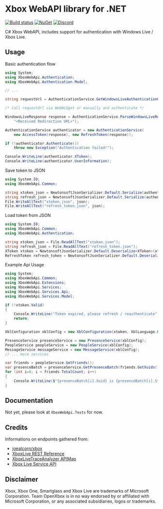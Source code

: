 # Xbox WebAPI library for .NET

[![Build status](https://ci.appveyor.com/api/projects/status/8nhploewqrf5atdl/branch/master?svg=true)](https://ci.appveyor.com/project/tuxuser/xbox-webapi-csharp/branch/master)
[![NuGet](https://img.shields.io/nuget/v/OpenXbox.XboxWebApi.svg)](https://www.nuget.org/packages/OpenXbox.XboxWebApi)
[![Discord](https://img.shields.io/badge/discord-OpenXbox-blue.svg)](https://discord.gg/uzbC73m)

C# Xbox WebAPI, includes support for authentication with Windows Live / Xbox Live.

## Usage

Basic authentication flow

```cs
using System;
using XboxWebApi.Authentication;
using XboxWebApi.Authentication.Model;

// ...

string requestUrl = AuthenticationService.GetWindowsLiveAuthenticationUrl();

/* Call requestUrl via WebWidget or manually and authenticate */

WindowsLiveResponse response = AuthenticationService.ParseWindowsLiveResponse(
    "<Received Redirection URL>");

AuthenticationService authenticator = new AuthenticationService(
    new AccessToken(response), new RefreshToken(response));

if (!authenticator.Authenticate())
    throw new Exception("Authentication failed!");

Console.WriteLine(authenticator.XToken);
Console.WriteLine(authenticator.UserInformation);
```

Save token to JSON

```cs
using System.IO;
using XboxWebApi.Common;

string xtoken_json = NewtonsoftJsonSerializer.Default.Serialize(authenticator.XToken);
string refresh_json = NewtonsoftJsonSerializer.Default.Serialize(authenticator.RefreshToken);
File.WriteAllText("xtoken.json", json);
File.WriteAllText("refresh_token.json", json);
```

Load token from JSON

```cs
using System.IO;
using XboxWebApi.Common;
using XboxWebApi.Authentication;

string xtoken_json = File.ReadAllText("xtoken.json");
string refresh_json = File.ReadAllText("refresh_token.json");
XToken xtoken = NewtonsoftJsonSerializer.Default.Deserialize<XToken>(xtoken_json);
RefreshToken refresh_token = NewtonsoftJsonSerializer.Default.Deserialize<RefreshToken>(refresh_json);
```

Example Api Usage

```cs
using System;
using XboxWebApi.Common;
using XboxWebApi.Extensions;
using XboxWebApi.Services;
using XboxWebApi.Services.Api;
using XboxWebApi.Services.Model;

if (!xtoken.Valid)
{
    Console.WriteLine("Token expired, please refresh / reauthenticate");
    return;
}

XblConfiguration xblConfig = new XblConfiguration(xtoken, XblLanguage.United_States);

PresenceService presenceService = new PresenceService(xblConfig);
PeopleService peopleService = new PeopleService(xblConfig);
MessageService messageService = new MessageService(xblConfig);
// ... more services

var friends = peopleService.GetFriends();
var presenceBatch = presenceService.GetPresenceBatch(friends.GetXuids());
for (int i=0; i < friends.TotalCount; i++)
{
    Console.WriteLine($"{presenceBatch[i].Xuid} is {presenceBatch[i].State}");
}
```

## Documentation

Not yet, please look at `XboxWebApi.Tests` for now.

## Credits

Informations on endpoints gathered from:

* [joealcorn/xbox](https://github.com/joealcorn/xbox)
* [XboxLive REST Reference](https://docs.microsoft.com/en-us/windows/uwp/xbox-live/xbox-live-rest/atoc-xboxlivews-reference)
* [XboxLiveTraceAnalyzer APIMap](https://github.com/Microsoft/xbox-live-trace-analyzer/blob/master/Source/XboxLiveTraceAnalyzer.APIMap.csv)
* [Xbox Live Service API](https://github.com/Microsoft/xbox-live-api)

## Disclaimer

Xbox, Xbox One, Smartglass and Xbox Live are trademarks of Microsoft Corporation.
Team OpenXbox is in no way endorsed by or affiliated with Microsoft Corporation, or
any associated subsidiaries, logos or trademarks.
